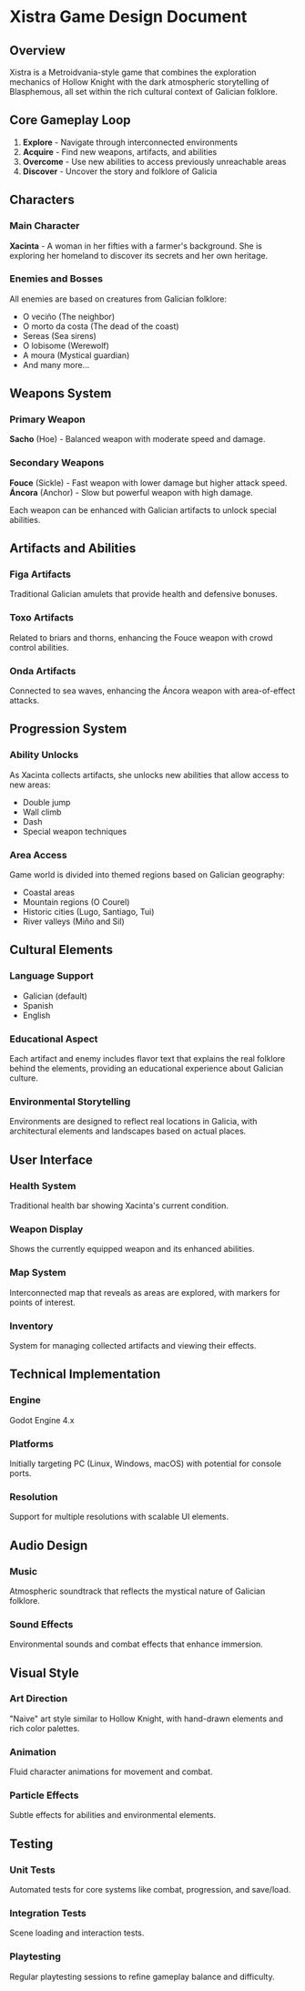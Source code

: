 # Xistra Game Design Document

## Overview

Xistra is a Metroidvania-style game that combines the exploration mechanics of Hollow Knight with the dark atmospheric storytelling of Blasphemous, all set within the rich cultural context of Galician folklore.

## Core Gameplay Loop

1. **Explore** - Navigate through interconnected environments
2. **Acquire** - Find new weapons, artifacts, and abilities
3. **Overcome** - Use new abilities to access previously unreachable areas
4. **Discover** - Uncover the story and folklore of Galicia

## Characters

### Main Character
**Xacinta** - A woman in her fifties with a farmer's background. She is exploring her homeland to discover its secrets and her own heritage.

### Enemies and Bosses
All enemies are based on creatures from Galician folklore:
- O veciño (The neighbor)
- O morto da costa (The dead of the coast)
- Sereas (Sea sirens)
- O lobisome (Werewolf)
- A moura (Mystical guardian)
- And many more...

## Weapons System

### Primary Weapon
**Sacho** (Hoe) - Balanced weapon with moderate speed and damage.

### Secondary Weapons
**Fouce** (Sickle) - Fast weapon with lower damage but higher attack speed.
**Áncora** (Anchor) - Slow but powerful weapon with high damage.

Each weapon can be enhanced with Galician artifacts to unlock special abilities.

## Artifacts and Abilities

### Figa Artifacts
Traditional Galician amulets that provide health and defensive bonuses.

### Toxo Artifacts
Related to briars and thorns, enhancing the Fouce weapon with crowd control abilities.

### Onda Artifacts
Connected to sea waves, enhancing the Áncora weapon with area-of-effect attacks.

## Progression System

### Ability Unlocks
As Xacinta collects artifacts, she unlocks new abilities that allow access to new areas:
- Double jump
- Wall climb
- Dash
- Special weapon techniques

### Area Access
Game world is divided into themed regions based on Galician geography:
- Coastal areas
- Mountain regions (O Courel)
- Historic cities (Lugo, Santiago, Tui)
- River valleys (Miño and Sil)

## Cultural Elements

### Language Support
- Galician (default)
- Spanish
- English

### Educational Aspect
Each artifact and enemy includes flavor text that explains the real folklore behind the elements, providing an educational experience about Galician culture.

### Environmental Storytelling
Environments are designed to reflect real locations in Galicia, with architectural elements and landscapes based on actual places.

## User Interface

### Health System
Traditional health bar showing Xacinta's current condition.

### Weapon Display
Shows the currently equipped weapon and its enhanced abilities.

### Map System
Interconnected map that reveals as areas are explored, with markers for points of interest.

### Inventory
System for managing collected artifacts and viewing their effects.

## Technical Implementation

### Engine
Godot Engine 4.x

### Platforms
Initially targeting PC (Linux, Windows, macOS) with potential for console ports.

### Resolution
Support for multiple resolutions with scalable UI elements.

## Audio Design

### Music
Atmospheric soundtrack that reflects the mystical nature of Galician folklore.

### Sound Effects
Environmental sounds and combat effects that enhance immersion.

## Visual Style

### Art Direction
"Naive" art style similar to Hollow Knight, with hand-drawn elements and rich color palettes.

### Animation
Fluid character animations for movement and combat.

### Particle Effects
Subtle effects for abilities and environmental elements.

## Testing

### Unit Tests
Automated tests for core systems like combat, progression, and save/load.

### Integration Tests
Scene loading and interaction tests.

### Playtesting
Regular playtesting sessions to refine gameplay balance and difficulty.